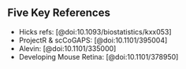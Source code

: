 ## Five Key References

* Hicks refs: [@doi:10.1093/biostatistics/kxx053]
* ProjectR & scCoGAPS: [@doi:10.1101/395004]
* Alevin: [@doi:10.1101/335000]
* Developing Mouse Retina: [@doi:10.1101/378950]

